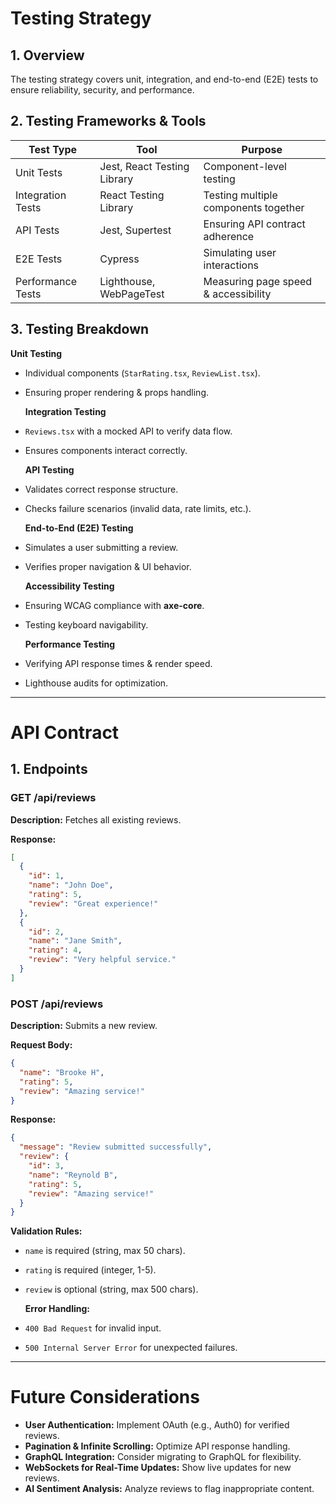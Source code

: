 # Testing Strategy

## **1. Overview**

The testing strategy covers unit, integration, and end-to-end (E2E) tests to
ensure reliability, security, and performance.

## **2. Testing Frameworks & Tools**

| Test Type         | Tool                        | Purpose                              |
| ----------------- | --------------------------- | ------------------------------------ |
| Unit Tests        | Jest, React Testing Library | Component-level testing              |
| Integration Tests | React Testing Library       | Testing multiple components together |
| API Tests         | Jest, Supertest             | Ensuring API contract adherence      |
| E2E Tests         | Cypress                     | Simulating user interactions         |
| Performance Tests | Lighthouse, WebPageTest     | Measuring page speed & accessibility |

## **3. Testing Breakdown**

**Unit Testing**

- Individual components (`StarRating.tsx`, `ReviewList.tsx`).
- Ensuring proper rendering & props handling.

  **Integration Testing**

- `Reviews.tsx` with a mocked API to verify data flow.
- Ensures components interact correctly.

  **API Testing**

- Validates correct response structure.
- Checks failure scenarios (invalid data, rate limits, etc.).

  **End-to-End (E2E) Testing**

- Simulates a user submitting a review.
- Verifies proper navigation & UI behavior.

  **Accessibility Testing**

- Ensuring WCAG compliance with **axe-core**.
- Testing keyboard navigability.

  **Performance Testing**

- Verifying API response times & render speed.
- Lighthouse audits for optimization.

---

# API Contract

## **1. Endpoints**

### **GET /api/reviews**

**Description:** Fetches all existing reviews.

**Response:**

```json
[
  {
    "id": 1,
    "name": "John Doe",
    "rating": 5,
    "review": "Great experience!"
  },
  {
    "id": 2,
    "name": "Jane Smith",
    "rating": 4,
    "review": "Very helpful service."
  }
]
```

### **POST /api/reviews**

**Description:** Submits a new review.

**Request Body:**

```json
{
  "name": "Brooke H",
  "rating": 5,
  "review": "Amazing service!"
}
```

**Response:**

```json
{
  "message": "Review submitted successfully",
  "review": {
    "id": 3,
    "name": "Reynold B",
    "rating": 5,
    "review": "Amazing service!"
  }
}
```

**Validation Rules:**

- `name` is required (string, max 50 chars).
- `rating` is required (integer, 1-5).
- `review` is optional (string, max 500 chars).

  **Error Handling:**

- `400 Bad Request` for invalid input.
- `500 Internal Server Error` for unexpected failures.

---

# Future Considerations

- **User Authentication:** Implement OAuth (e.g., Auth0) for verified reviews.
- **Pagination & Infinite Scrolling:** Optimize API response handling.
- **GraphQL Integration:** Consider migrating to GraphQL for flexibility.
- **WebSockets for Real-Time Updates:** Show live updates for new reviews.
- **AI Sentiment Analysis:** Analyze reviews to flag inappropriate content.

